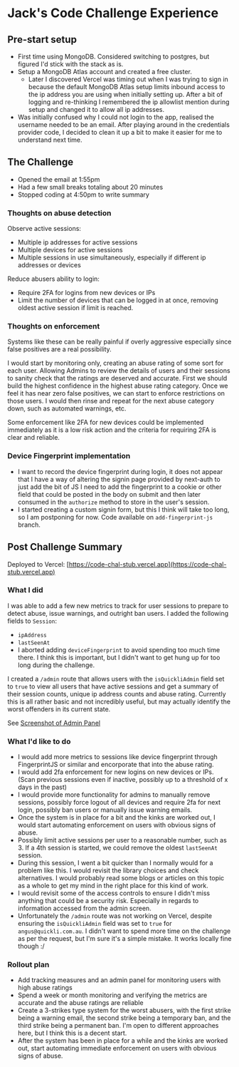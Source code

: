 # Jack's Code Challenge Experience

## Pre-start setup
- First time using MongoDB. Considered switching to postgres, but figured I'd stick with the stack as is.
- Setup a MongoDB Atlas account and created a free cluster.
    - Later I discovered Vercel was timing out when I was trying to sign in because the default MongoDB Atlas setup limits inbound access to the ip address you are using when initially setting up.
      After a bit of logging and re-thinking I remembered the ip allowlist mention during setup and changed it to allow all ip addresses.
- Was initially confused why I could not login to the app, realised the username needed to be an email. After playing around
  in the credentials provider code, I decided to clean it up a bit to make it easier for me to understand next time.

## The Challenge
- Opened the email at 1:55pm
- Had a few small breaks totaling about 20 minutes
- Stopped coding at 4:50pm to write summary

### Thoughts on abuse detection

Observe active sessions:
- Multiple ip addresses for active sessions
- Multiple devices for active sessions
- Multiple sessions in use simultaneously, especially if different ip addresses or devices

Reduce abusers ability to login:
- Require 2FA for logins from new devices or IPs
- Limit the number of devices that can be logged in at once, removing oldest active session if limit is reached.


### Thoughts on enforcement
Systems like these can be really painful if overly aggressive especially since false positives are a real possibility.

I would start by monitoring only, creating an abuse rating of some sort for each user. Allowing Admins to review the details
of users and their sessions to sanity check that the ratings are deserved and accurate. First we should build the highest confidence in
the highest abuse rating category. Once we feel it has near zero false positives, we can start to enforce restrictions on those users.
I would then rinse and repeat for the next abuse category down, such as automated warnings, etc.

Some enforcement like 2FA for new devices could be implemented immediately as it is a low risk action and the criteria
for requiring 2FA is clear and reliable.

### Device Fingerprint implementation
- I want to record the device fingerprint during login, it does not
  appear that I have a way of altering the signin page provided by
  next-auth to just add the bit of JS I need to add the fingerprint to
  a cookie or other field that could be posted in the body on submit
  and then later consumed in the `authorize` method to store in the user's session.
- I started creating a custom signin form, but this I think will take
  too long, so I am postponing for now. Code available on `add-fingerprint-js` branch.

## Post Challenge Summary

Deployed to Vercel: [https://code-chal-stub.vercel.app](https://code-chal-stub.vercel.app)


### What I did
I was able to add a few new metrics to track for user sessions to prepare to detect abuse, issue warnings, and outright ban users.
I added the following fields to `Session`:
- `ipAddress`
- `lastSeenAt`
- I aborted adding `deviceFingerprint` to avoid spending too much time there. I think this is important, but I didn't want to get hung up for too long during the challenge.

I created a `/admin` route that allows users with the `isQuickliAdmin` field set to `true` to view all users that have active sessions and get a summary of their session counts, unique ip address counts and abuse rating.
Currently this is all rather basic and not incredibly useful, but may actually identify the worst offenders in its current state.

See [Screenshot of Admin Panel](./admin-view.png)

### What I'd like to do
- I would add more metrics to sessions like device fingerprint through FingerprintJS or similar and encorporate that into the abuse rating.
- I would add 2fa enforcement for new logins on new devices or IPs. (Scan previous sessions even if inactive, possibly up to a threshold of x days in the past)
- I would provide more functionality for admins to manually remove sessions, possibly force logout of all devices and require 2fa for next login, possibly ban users or manually issue warning emails.
- Once the system is in place for a bit and the kinks are worked out, I would start automating enforcement on users with obvious signs of abuse.
- Possibly limit active sessions per user to a reasonable number, such as 3. If a 4th session is started, we could remove the oldest `lastSeenAt` session.
- During this session, I went a bit quicker than I normally would for a problem like this. I would revisit the library choices and check alternatives.
  I would probably read some blogs or articles on this topic as a whole to get my mind in the right place for this kind of work.
- I would revisit some of the access controls to ensure I didn't miss anything that could be a security risk. Especially in regards to information accessed from the admin screen.
- Unfortunately the `/admin` route was not working on Vercel, despite ensuring the `isQuickliAdmin` field was set to `true` for `angus@quickli.com.au`.
  I didn't want to spend more time on the challenge as per the request, but I'm sure it's a simple mistake. It works locally fine though :/


### Rollout plan
- Add tracking measures and an admin panel for monitoring users with high abuse ratings
- Spend a week or month monitoring and verifying the metrics are accurate and the abuse ratings are reliable
- Create a 3-strikes type system for the worst abusers, with the first strike being a warning email, the second strike being a temporary ban, and the third strike being a permanent ban. I'm open to different approaches here, but I think this is a decent start.
- After the system has been in place for a while and the kinks are worked out, start automating immediate enforcement on users with obvious signs of abuse.
